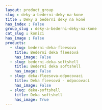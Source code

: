 ```yaml
---
layout: product_group
slug : deky-a-bederni-deky-na-kone
title : Deky a bederní deky na koně
has_index : False
group_slug : deky-a-bederni-deky-na-kone
cat_slug : konici
has_image : False
products:
  - slug: bederni-deka-fleesova
    title: Bederní deka fleesová
    has_image: False
  - slug: bederni-deka-softshell
    title: Bederní deka softshell
    has_image: False
  - slug: deka-fleesova-odpocovaci
    title: Deka fleesová - odpocovací
    has_image: False
  - slug: deka-softshell
    title: Deka softshell
    has_image: True
---
```


